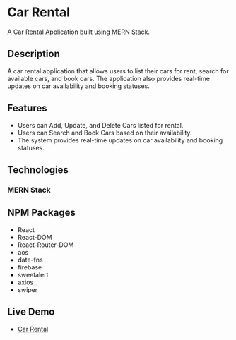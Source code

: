 # Car Rental

A Car Rental Application built using MERN Stack.

## Description
A car rental application that allows users to list their cars for rent, search for available cars, and book cars. The application also provides real-time updates on car availability and booking statuses.

## Features
- Users can Add, Update, and Delete Cars listed for     rental.
- Users can Search and Book Cars based on their availability.
- The system provides real-time updates on car availability and booking statuses.


## Technologies
### MERN Stack

## NPM Packages
- React
- React-DOM
- React-Router-DOM
- aos
- date-fns
- firebase
- sweetalert
- axios
- swiper
  
## Live Demo
- [Car Rental](https://car-rental-baced.web.app/)